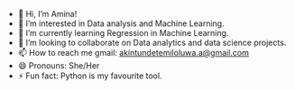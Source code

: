 - 👋 Hi, I’m Amina! 
- 👀 I’m interested in Data analysis and Machine Learning.
- 🌱 I’m currently learning Regression in Machine Learning.
- 💞️ I’m looking to collaborate on Data analytics and data science projects.
- 📫 How to reach me gmail: akintundetemiloluwa.a@gmail.com
- 😄 Pronouns: She/Her
- ⚡ Fun fact: Python is my favourite tool.

<!---
Amina-py/Amina-py is a ✨ special ✨ repository because its `README.md` (this file) appears on your GitHub profile.
You can click the Preview link to take a look at your changes.
--->
